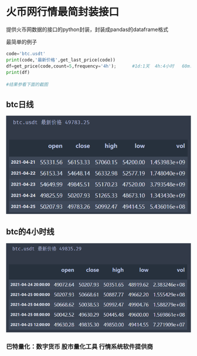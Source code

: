 # 火币网行情最简封装接口
提供火币网数据的接口的python封装，封装成pandas的dataframe格式

最简单的例子



```python
code='btc.usdt'
print(code,'最新价格',get_last_price(code))
df=get_price(code,count=5,frequency='4h');      #1d:1天  4h:4小时   60m: 60分钟    15m:15分钟
print(df)

#结果参看下面的截图
```
## btc日线
![btc日线](/img/btc425.png)
 

## btc的4小时线
![btc小时线](/img/btc425_4.png)

 
### 巴特量化：数字货币 股市量化工具 行情系统软件提供商
